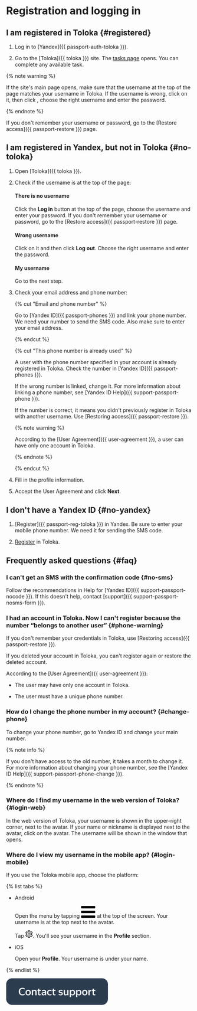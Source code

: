 # Registration and logging in

## I am registered in Toloka {#registered}

1. Log in to [Yandex]({{ passport-auth-toloka }}).

1. Go to the [Toloka]({{ toloka }}) site. The [tasks page](./task-select.md) opens. You can complete any available task.

{% note warning %}

If the site's main page opens, make sure that the username at the top of the page matches your username in Toloka. If the username is wrong, click on it, then click , choose the right username and enter the password.

{% endnote %}


If you don't remember your username or password, go to the [Restore access]({{ passport-restore }}) page.

## I am registered in Yandex, but not in Toloka {#no-toloka}

1. Open [Toloka]({{ toloka }}).

1. Check if the username is at the top of the page:

    #### There is no username
    Click the **Log in** button at the top of the page, choose the username and enter your password. If you don't remember your username or password, go to the [Restore access]({{ passport-restore }}) page.
    
    #### Wrong username
    Click on it and then click **Log out**. Choose the right username and enter the password.
    
    #### My username
    Go to the next step.
    
1. Check your email address and phone number:

    {% cut "Email and phone number" %}
    
    Go to [Yandex ID]({{ passport-phones }}) and link your phone number. We need your number to send the SMS code. Also make sure to enter your email address.
    
    {% endcut %}
    
    {% cut "This phone number is already used" %}
    
    A user with the phone number specified in your account is already registered in Toloka. Check the number in [Yandex ID]({{ passport-phones }}).
    
    If the wrong number is linked, change it. For more information about linking a phone number, see [Yandex ID Help]({{ support-passport-phone }}).
    
    If the number is correct, it means you didn't previously register in Toloka with another username. Use [Restoring access]({{ passport-restore }}).
    
    {% note warning %}
    
    According to the [User Agreement]({{ user-agreement }}), a user can have only one account in Toloka.
    
    {% endnote %}

    {% endcut %}
    
1. Fill in the profile information.
    
1. Accept the User Agreement and click **Next**.

## I don't have a Yandex ID {#no-yandex}

1. [Register]({{ passport-reg-toloka }}) in Yandex. Be sure to enter your mobile phone number. We need it for sending the SMS code.

1. [Register](#no-toloka) in Toloka.

## Frequently asked questions {#faq}

### I can't get an SMS with the confirmation code {#no-sms}

Follow the recommendations in Help for [Yandex ID]({{ support-passport-nocode }}). If this doesn't help, contact [support]({{ support-passport-nosms-form }}).

### I had an account in Toloka. Now I can't register because the number <q>belongs to another user</q> {#phone-warning}

If you don't remember your credentials in Toloka, use [Restoring access]({{ passport-restore }}).

If you deleted your account in Toloka, you can't register again or restore the deleted account.

According to the [User Agreement]({{ user-agreement }}):

- The user may have only one account in Toloka.

- The user must have a unique phone number.

### How do I change the phone number in my account? {#change-phone}

To change your phone number, go to Yandex ID and change your main number.

{% note info %}

If you don't have access to the old number, it takes a month to change it. For more information about changing your phone number, see the [Yandex ID Help]({{ support-passport-phone-change }}).

{% endnote %}

### Where do I find my username in the web version of Toloka? {#login-web}

In the web version of Toloka, your username is shown in the upper-right corner, next to the avatar. If your name or nickname is displayed next to the avatar, click on the avatar. The username will be shown in the window that opens.

### Where do I view my username in the mobile app? {#login-mobile}

If you use the Toloka mobile app, choose the platform:

{% list tabs %}

- Android

    Open the menu by tapping ![](../_assets/menu.svg) at the top of the screen. Your username is at the top next to the avatar.

    Tap ![](../_assets/settings.png). You'll see your username in the **Profile** section.

- iOS

    Open your **Profile**. Your username is under your name.

{% endlist %}

[![](../_assets/buttons/contact-support.svg)](troubleshooting/troubleshooting.md#registration)
